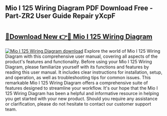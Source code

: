 ## Mio I 125 Wiring Diagram PDF Download Free - Part-ZR2 User Guide Repair yXcpF

# <h2><a href="http://dfpohq.blite.top/?on=Mio+I+125+Wiring+Diagram">🔗Download New 👉🔴 Mio I 125 Wiring Diagram</a></h2>

[![Mio I 125 Wiring Diagram download](https://i.imgur.com/lujVjoI.png)](http://dfpohq.blite.top/?on=Mio+I+125+Wiring+Diagram)
Explore the world of Mio I 125 Wiring Diagram with this comprehensive user manual, covering all aspects of the product's features and functionality. Before using your Mio I 125 Wiring Diagram, please familiarize yourself with its functions and features by reading this user manual. It includes clear instructions for installation, setup, and operation, as well as troubleshooting tips for common issues. This remarkable Mio I 125 Wiring Diagram offers a comprehensive suite of features designed to streamline your workflow. It's our hope that the Mio I 125 Wiring Diagram has been a helpful and informative resource in helping you get started with your new product. Should you require any assistance or clarification, please do not hesitate to contact our customer support team.

